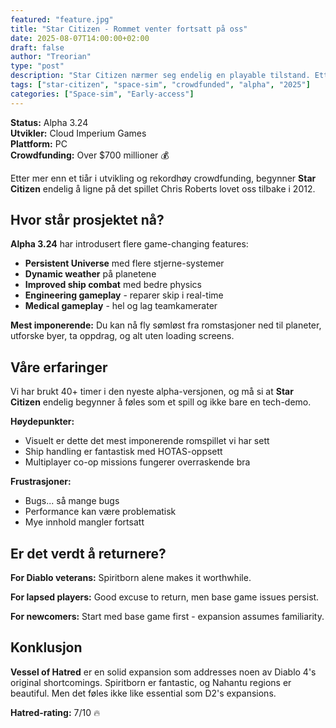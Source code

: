 ```yaml
---
featured: "feature.jpg"
title: "Star Citizen - Rommet venter fortsatt på oss"
date: 2025-08-07T14:00:00+02:00
draft: false
author: "Treorian"
type: "post"
description: "Star Citizen nærmer seg endelig en playable tilstand. Etter over et tiår i utvikling - er det verdt ventetiden?"
tags: ["star-citizen", "space-sim", "crowdfunded", "alpha", "2025"]
categories: ["Space-sim", "Early-access"]
---
```


**Status:** Alpha 3.24  
**Utvikler:** Cloud Imperium Games  
**Plattform:** PC  
**Crowdfunding:** Over $700 millioner 💰

Etter mer enn et tiår i utvikling og rekordhøy crowdfunding, begynner **Star Citizen** endelig å ligne på det spillet Chris Roberts lovet oss tilbake i 2012.

## Hvor står prosjektet nå?

**Alpha 3.24** har introdusert flere game-changing features:
- **Persistent Universe** med flere stjerne-systemer
- **Dynamic weather** på planetene
- **Improved ship combat** med bedre physics
- **Engineering gameplay** - reparer skip i real-time
- **Medical gameplay** - hel og lag teamkamerater

**Mest imponerende:** Du kan nå fly sømløst fra romstasjoner ned til planeter, utforske byer, ta oppdrag, og alt uten loading screens.

## Våre erfaringer

Vi har brukt 40+ timer i den nyeste alpha-versjonen, og må si at **Star Citizen** endelig begynner å føles som et spill og ikke bare en tech-demo.

**Høydepunkter:**
- Visuelt er dette det mest imponerende romspillet vi har sett
- Ship handling er fantastisk med HOTAS-oppsett
- Multiplayer co-op missions fungerer overraskende bra

**Frustrasjoner:**
- Bugs... så mange bugs
- Performance kan være problematisk
- Mye innhold mangler fortsatt

## Er det verdt å returnere?

**For Diablo veterans:** Spiritborn alene makes it worthwhile.

**For lapsed players:** Good excuse to return, men base game issues persist.

**For newcomers:** Start med base game first - expansion assumes familiarity.

## Konklusjon

**Vessel of Hatred** er en solid expansion som addresses noen av Diablo 4's original shortcomings. Spiritborn er fantastic, og Nahantu regions er beautiful. Men det føles ikke like essential som D2's expansions.

**Hatred-rating:** 7/10 🔥